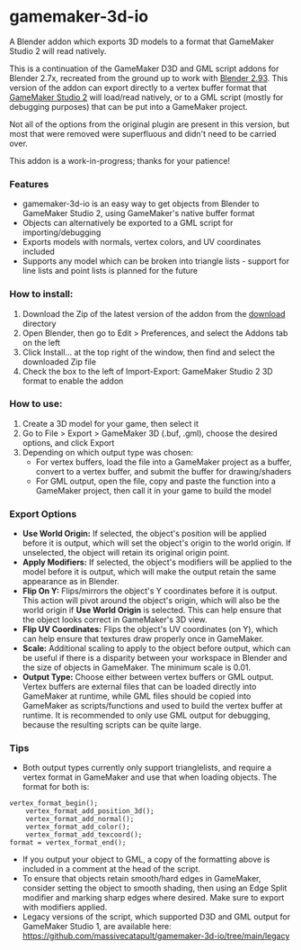 # gamemaker-3d-io
A Blender addon which exports 3D models to a format that GameMaker Studio 2 will read natively.

This is a continuation of the GameMaker D3D and GML script addons for Blender 2.7x, recreated from the ground up to work with [Blender 2.93](https://blender.org). This version of the addon can export directly to a vertex buffer format that [GameMaker Studio 2](https://www.yoyogames.com/en/gamemaker) will load/read natively, or to a GML script (mostly for debugging purposes) that can be put into a GameMaker project.

Not all of the options from the original plugin are present in this version, but most that were removed were superfluous and didn't need to be carried over.

This addon is a work-in-progress; thanks for your patience!

### Features
- gamemaker-3d-io is an easy way to get objects from Blender to GameMaker Studio 2, using GameMaker's native buffer format
- Objects can alternatively be exported to a GML script for importing/debugging
- Exports models with normals, vertex colors, and UV coordinates included
- Supports any model which can be broken into triangle lists - support for line lists and point lists is planned for the future

### How to install:
1. Download the Zip of the latest version of the addon from the [download](https://github.com/massivecatapult/gamemaker-3d-io/tree/main/download) directory
1. Open Blender, then go to Edit > Preferences, and select the Addons tab on the left
1. Click Install... at the top right of the window, then find and select the downloaded Zip file
1. Check the box to the left of Import-Export: GameMaker Studio 2 3D format to enable the addon

### How to use:
1. Create a 3D model for your game, then select it
1. Go to File > Export > GameMaker 3D (.buf, .gml), choose the desired options, and click Export
1. Depending on which output type was chosen:
   - For vertex buffers, load the file into a GameMaker project as a buffer, convert to a vertex buffer, and submit the buffer for drawing/shaders
   - For GML output, open the file, copy and paste the function into a GameMaker project, then call it in your game to build the model

### Export Options
- **Use World Origin:** If selected, the object's position will be applied before it is output, which will set the object's origin to the world origin. If unselected, the object will retain its original origin point.
- **Apply Modifiers:** If selected, the object's modifiers will be applied to the model before it is output, which will make the output retain the same appearance as in Blender.
- **Flip On Y:** Flips/mirrors the object's Y coordinates before it is output. This action will pivot around the object's origin, which will also be the world origin if **Use World Origin** is selected. This can help ensure that the object looks correct in GameMaker's 3D view.
- **Flip UV Coordinates:** Flips the object's UV coordinates (on Y), which can help ensure that textures draw properly once in GameMaker.
- **Scale:** Additional scaling to apply to the object before output, which can be useful if there is a disparity between your workspace in Blender and the size of objects in GameMaker. The minimum scale is 0.01.
- **Output Type:** Choose either between vertex buffers or GML output. Vertex buffers are external files that can be loaded directly into GameMaker at runtime, while GML files should be copied into GameMaker as scripts/functions and used to build the vertex buffer at runtime. It is recommended to only use GML output for debugging, because the resulting scripts can be quite large.

### Tips
- Both output types currently only support trianglelists, and require a vertex format in GameMaker and use that when loading objects. The format for both is: 
```gml
vertex_format_begin();
	vertex_format_add_position_3d();
	vertex_format_add_normal();
	vertex_format_add_color();
	vertex_format_add_texcoord();
format = vertex_format_end();
```
- If you output your object to GML, a copy of the formatting above is included in a comment at the head of the script.
- To ensure that objects retain smooth/hard edges in GameMaker, consider setting the object to smooth shading, then using an Edge Split modifier and marking sharp edges where desired. Make sure to export with modifiers applied.
- Legacy versions of the script, which supported D3D and GML output for GameMaker Studio 1, are available here: https://github.com/massivecatapult/gamemaker-3d-io/tree/main/legacy
